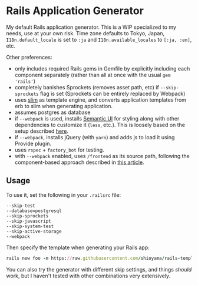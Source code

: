 # Rails Application Generator

My default Rails application generator. This is a WIP specialized to my needs,
use at your own risk. Time zone defaults to Tokyo, Japan, `I18n.default_locale`
is set to `:ja` and `I18n.available_locales` to `[:ja, :en]`, etc.

Other preferences:

- only includes required Rails gems in Gemfile by explicitly including each
  component separately (rather than all at once with the usual `gem 'rails'`)
- completely banishes Sprockets (removes asset path, etc) if `--skip-sprockets`
  flag is set (Sprockets can be entirely replaced by Webpack)
- uses [slim](http://slim-lang.com/) as template engine, and converts
  application templates from erb to slim when generating application.
- assumes postgres as database
- if `--webpack` is used, installs [Semantic UI](https://semantic-ui.com/) for
  styling along with other dependencies to customize it (`less`, etc.). This is
  loosely based on the setup described
  [here](https://medium.com/@xijo/webpacker-less-semantic-ui-theming-702e4a6a806).
- if `--webpack`, installs jQuery (with `yarn`) and adds js to load it using
  Provide plugin.
- uses `rspec` + `factory_bot` for testing.
- with `--webpack` enabled, uses `/frontend` as its source path, following the
  component-based approach described in [this
  article](https://evilmartians.com/chronicles/evil-front-part-1).

## Usage

To use it, set the following in your `.railsrc` file:

```
--skip-test
--database=postgresql
--skip-sprockets
--skip-javascript
--skip-system-test
--skip-active-storage
--webpack
```

Then specify the template when generating your Rails app:

```ruby
rails new foo -m https://raw.githubusercontent.com/shioyama/rails-template/master/template.rb
```

You can also try the generator with different skip settings, and things
*should* work, but I haven't tested with other combinations very extensively.
